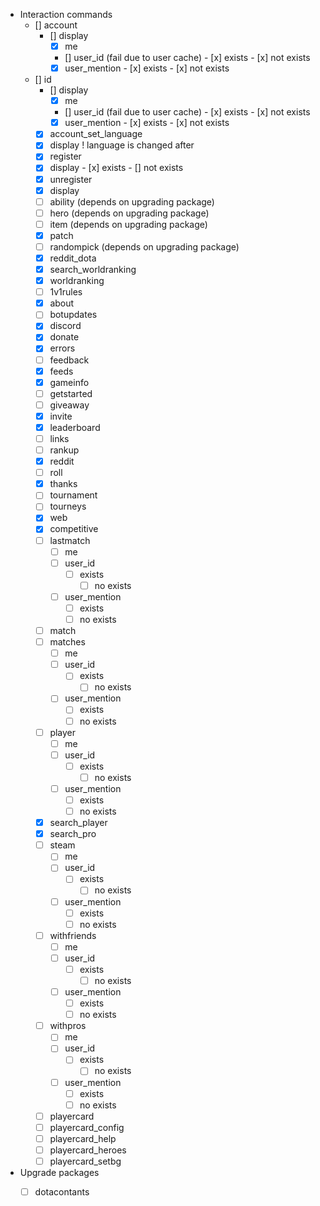 - Interaction commands
  - [] account
    - [] display
      - [x] me
      - [] user_id (fail due to user cache)
				- [x] exists
				- [x] not exists
      - [x] user_mention
				- [x] exists
				- [x] not exists
  - [] id
    - [] display
      - [x] me
      - [] user_id (fail due to user cache)
				- [x] exists
				- [x] not exists
      - [x] user_mention
				- [x] exists
				- [x] not exists
	- [x] account_set_language
    - [x] display
		! language is changed after
	- [x] register
    - [x] display
			- [x] exists
			- [] not exists
	- [x] unregister
    - [x] display
	- [ ] ability (depends on upgrading package)
	- [ ] hero (depends on upgrading package)
	- [ ] item (depends on upgrading package)
	- [x] patch
	- [ ] randompick (depends on upgrading package)
	- [x] reddit_dota
	- [x] search_worldranking
	- [x] worldranking
	- [ ] 1v1rules
	- [x] about
	- [ ] botupdates
	- [x] discord
	- [x] donate
	- [x] errors
	- [ ] feedback
	- [x] feeds
	- [x] gameinfo
	- [ ] getstarted
	- [ ] giveaway
	- [x] invite
	- [x] leaderboard
	- [ ] links
	- [ ] rankup
	- [x] reddit
	- [ ] roll
	- [x] thanks
	- [ ] tournament
	- [ ] tourneys
	- [x] web
	- [x] competitive
	- [ ] lastmatch
		- [ ] me
		- [ ] user_id
		  - [ ] exists
			- [ ] no exists
		- [ ] user_mention
			- [ ] exists
			- [ ] no exists
	- [ ] match
	- [ ] matches
		- [ ] me
		- [ ] user_id
		  - [ ] exists
			- [ ] no exists
		- [ ] user_mention
			- [ ] exists
			- [ ] no exists
	- [ ] player
		- [ ] me
		- [ ] user_id
		  - [ ] exists
			- [ ] no exists
		- [ ] user_mention
			- [ ] exists
			- [ ] no exists
	- [x] search_player
	- [x] search_pro
	- [ ] steam
		- [ ] me
		- [ ] user_id
		  - [ ] exists
			- [ ] no exists
		- [ ] user_mention
			- [ ] exists
			- [ ] no exists
	- [ ] withfriends
		- [ ] me
		- [ ] user_id
		  - [ ] exists
			- [ ] no exists
		- [ ] user_mention
			- [ ] exists
			- [ ] no exists
	- [ ] withpros
		- [ ] me
		- [ ] user_id
		  - [ ] exists
			- [ ] no exists
		- [ ] user_mention
			- [ ] exists
			- [ ] no exists
	- [ ] playercard
	- [ ] playercard_config
	- [ ] playercard_help
	- [ ] playercard_heroes
	- [ ] playercard_setbg

- Upgrade packages
	- [ ] dotacontants

